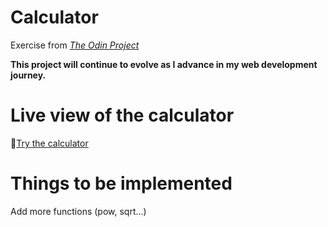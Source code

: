 # Calculator
Exercise from [_The Odin Project_](https://www.theodinproject.com/lessons/foundations-calculator)

**This project will continue to evolve as I advance in my web development journey.**

# Live view of the calculator

🔗[Try the calculator](https://raw.githack.com/Francois-T9/Rock-Paper-Scissors/main/index.html)

# Things to be implemented
Add more functions (pow, sqrt...)

